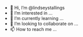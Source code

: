 - 👋 Hi, I’m @lindseystallings
- 👀 I’m interested in ...
- 🌱 I’m currently learning ...
- 💞️ I’m looking to collaborate on ...
- 📫 How to reach me ...

<!---
lindseystallings/lindseystallings is a ✨ special ✨ repository because its `README.md` (this file) appears on your GitHub profile.
You can click the Preview link to take a look at your changes.
--->
